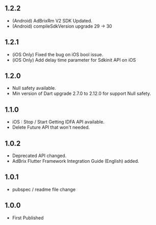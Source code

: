 ## 1.2.2
* (Android) AdBrixRm V2 SDK Updated.
* (Android) compileSdkVersion upgrade 29 -> 30

## 1.2.1

* (iOS Only) Fixed the bug on iOS bool issue.
* (iOS Only) Add delay time parameter for Sdkinit API on iOS

## 1.2.0

* Null safety available.
* Min version of Dart upgrade 2.7.0 to 2.12.0 for support Null safety.

## 1.1.0

* iOS : Stop / Start Getting IDFA API available.
* Delete Future API that won't needed.

## 1.0.2

* Deprecated API changed.
* AdBrix Flutter Framework Integration Guide (English) added.

## 1.0.1

* pubspec / readme file change

## 1.0.0

* First Published